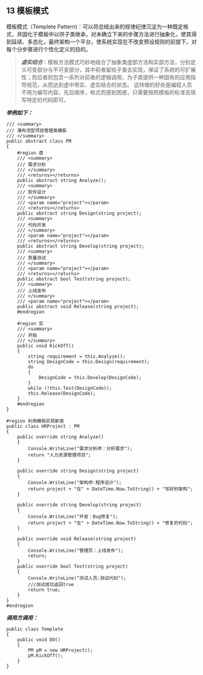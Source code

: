 ﻿## 13 模板模式

模板模式（Templete Pattern)：可以将总结出来的规律纪律沉淀为一种既定格式，并固化于模板中以供子类继承，对未确立下来的步骤方法进行抽象化，使其得到延续、多态化，最终架构一个平台，使系统实现在不改变预设规则的前提下，对每个分步骤进行个性化定义的目的。
        
> ***虚实结合***：模板方法模式巧妙地结合了抽象类虚部方法和实部方法，分别定义可变部分与不可变部分，其中前者留给子类去实现，保证了系统的可扩展性；而后者则包含一系列对前者的逻辑调用，为子类提供一种固有的应用指导规范，从而达到虚中带实、虚实结合的状态。 这样做的好处是编程人员不用为编写内容，先后顺序，格式而感到困惑，只需要按照模板的标准去填写特定的代码即可。

***举例如下：***

```
/// <summary>
/// 瀑布流型项目管理类模板
/// </summary>
public abstract class PM
{
    #region 虚
    /// <summary>
    /// 需求分析
    /// </summary>
    /// <returns></returns>
    public abstract string Analyze();
    /// <summary>
    /// 软件设计
    /// </summary>
    /// <param name="project"></param>
    /// <returns></returns>
    public abstract string Design(string project);
    /// <summary>
    /// 代码开发
    /// </summary>
    /// <param name="project"></param>
    /// <returns></returns>
    public abstract string Develop(string project);
    /// <summary>
    /// 质量测试
    /// </summary>
    /// <param name="project"></param>
    /// <returns></returns>
    public abstract bool Test(string project);
    /// <summary>
    /// 上线发布
    /// </summary>
    /// <param name="project"></param>
    public abstract void Release(string project);
    #endregion

    #region 实
    /// <summary>
    /// 开始
    /// </summary>
    public void KickOff()
    {
        string requirement = this.Analyze();
        string DesignCode = this.Design(requirement);
        do
        {
            DesignCode = this.Develop(DesignCode);
        }
        while (!this.Test(DesignCode));
        this.Release(DesignCode);
    }
    #endregion
}

#region 利用模板实现新类
public class HRProject : PM
{
    public override string Analyze()
    {
        Console.WriteLine("需求分析师：分析需求");
        return "人力资源管理项目";
    }

    public override string Design(string project)
    {
        Console.WriteLine("架构师:程序设计");
        return project + "在" + DateTime.Now.ToString() + "写好的架构";
    }

    public override string Develop(string project)
    {
        Console.WriteLine("开发：Bug修复");
        return project + "在" + DateTime.Now.ToString() + "修复的代码";
    }

    public override void Release(string project)
    {
        Console.WriteLine("管理员：上线发布");
        return;
    }
    public override bool Test(string project)
    {
        Console.WriteLine("测试人员:测试代码");
        ///测试成功返回true
        return true;
    }
}
#endregion
```

***调用方调用：***

```
public class Templete
{
    public void DO()
    {
        PM pM = new HRProject();
        pM.KickOff();
    }
}
```